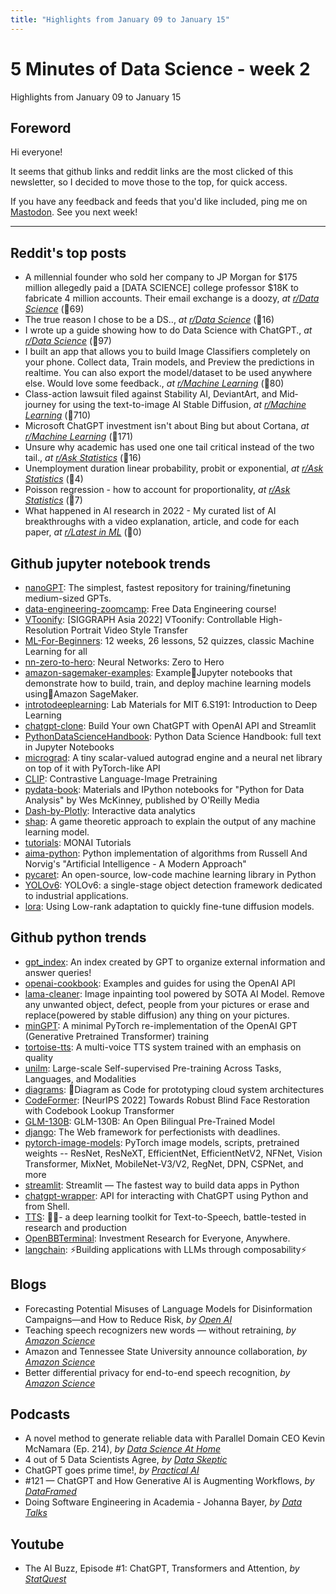 ```yaml
---
title: "Highlights from January 09 to January 15"
---
```


# 5 Minutes of Data Science - week 2
Highlights from January 09 to January 15

## **Foreword**
Hi everyone!

It seems that github links and reddit links are the most clicked of this newsletter, so I decided to move those to the top, for quick access.

If you have any feedback and feeds that you'd like included, ping me on [Mastodon](https://sigmoid.social/@pmadruga). See you next week!

---

## **Reddit's top posts**

- A millennial founder who sold her company to JP Morgan for $175 million allegedly paid a [DATA SCIENCE] college professor $18K to fabricate 4 million accounts. Their email exchange is a doozy, _at [r/Data Science](https://reddit.com/r/datascience/comments/10azzbz/a_millennial_founder_who_sold_her_company_to_jp/)_ (💬69)
- The true reason I chose to be a DS.., _at [r/Data Science](https://reddit.com/r/datascience/comments/10de0j4/the_true_reason_i_chose_to_be_a_ds/)_ (💬16)
- I wrote up a guide showing how to do Data Science with ChatGPT., _at [r/Data Science](https://reddit.com/r/datascience/comments/10a7kq4/i_wrote_up_a_guide_showing_how_to_do_data_science/)_ (💬97)
- I built an app that allows you to build Image Classifiers completely on your phone. Collect data, Train models, and Preview the predictions in realtime. You can also export the model/dataset to be used anywhere else. Would love some feedback., _at [r/Machine Learning](https://reddit.com/r/MachineLearning/comments/10ch0kw/p_i_built_an_app_that_allows_you_to_build_image/)_ (💬80)
- Class-action law­suit filed against Sta­bil­ity AI, DeviantArt, and Mid­journey for using the text-to-image AI Sta­ble Dif­fu­sion, _at [r/Machine Learning](https://reddit.com/r/MachineLearning/comments/10bkjdk/n_classaction_lawsuit_filed_against_stability_ai/)_ (💬710)
- Microsoft ChatGPT investment isn't about Bing but about Cortana, _at [r/Machine Learning](https://reddit.com/r/MachineLearning/comments/1095os9/d_microsoft_chatgpt_investment_isnt_about_bing/)_ (💬171)
- Unsure why academic has used one one tail critical instead of the two tail., _at [r/Ask Statistics](https://reddit.com/r/AskStatistics/comments/1099tft/unsure_why_academic_has_used_one_one_tail/)_ (💬16)
- Unemployment duration linear probability, probit or exponential, _at [r/Ask Statistics](https://reddit.com/r/AskStatistics/comments/10b3rho/unemployment_duration_linear_probability_probit/)_ (💬4)
- Poisson regression - how to account for proportionality, _at [r/Ask Statistics](https://reddit.com/r/AskStatistics/comments/10ar9s4/poisson_regression_how_to_account_for/)_ (💬7)
- What happened in AI research in 2022 - My curated list of AI breakthroughs with a video explanation, article, and code for each paper, _at [r/Latest in ML](https://reddit.com/r/LatestInML/comments/1035bn7/what_happened_in_ai_research_in_2022_my_curated/)_ (💬0)

## **Github jupyter notebook trends**

- [nanoGPT](https://github.com/karpathy/nanoGPT): The simplest, fastest repository for training/finetuning medium-sized GPTs.
- [data-engineering-zoomcamp](https://github.com/DataTalksClub/data-engineering-zoomcamp): Free Data Engineering course!
- [VToonify](https://github.com/williamyang1991/VToonify): [SIGGRAPH Asia 2022] VToonify: Controllable High-Resolution Portrait Video Style Transfer
- [ML-For-Beginners](https://github.com/microsoft/ML-For-Beginners): 12 weeks, 26 lessons, 52 quizzes, classic Machine Learning for all
- [nn-zero-to-hero](https://github.com/karpathy/nn-zero-to-hero): Neural Networks: Zero to Hero
- [amazon-sagemaker-examples](https://github.com/aws/amazon-sagemaker-examples): Example📓Jupyter notebooks that demonstrate how to build, train, and deploy machine learning models using🧠Amazon SageMaker.
- [introtodeeplearning](https://github.com/aamini/introtodeeplearning): Lab Materials for MIT 6.S191: Introduction to Deep Learning
- [chatgpt-clone](https://github.com/afizs/chatgpt-clone): Build Your own ChatGPT with OpenAI API and Streamlit
- [PythonDataScienceHandbook](https://github.com/jakevdp/PythonDataScienceHandbook): Python Data Science Handbook: full text in Jupyter Notebooks
- [micrograd](https://github.com/karpathy/micrograd): A tiny scalar-valued autograd engine and a neural net library on top of it with PyTorch-like API
- [CLIP](https://github.com/openai/CLIP): Contrastive Language-Image Pretraining
- [pydata-book](https://github.com/wesm/pydata-book): Materials and IPython notebooks for "Python for Data Analysis" by Wes McKinney, published by O'Reilly Media
- [Dash-by-Plotly](https://github.com/Coding-with-Adam/Dash-by-Plotly): Interactive data analytics
- [shap](https://github.com/slundberg/shap): A game theoretic approach to explain the output of any machine learning model.
- [tutorials](https://github.com/Project-MONAI/tutorials): MONAI Tutorials
- [aima-python](https://github.com/aimacode/aima-python): Python implementation of algorithms from Russell And Norvig's "Artificial Intelligence - A Modern Approach"
- [pycaret](https://github.com/pycaret/pycaret): An open-source, low-code machine learning library in Python
- [YOLOv6](https://github.com/meituan/YOLOv6): YOLOv6: a single-stage object detection framework dedicated to industrial applications.
- [lora](https://github.com/cloneofsimo/lora): Using Low-rank adaptation to quickly fine-tune diffusion models.

## **Github python trends**

- [gpt_index](https://github.com/jerryjliu/gpt_index): An index created by GPT to organize external information and answer queries!
- [openai-cookbook](https://github.com/openai/openai-cookbook): Examples and guides for using the OpenAI API
- [lama-cleaner](https://github.com/Sanster/lama-cleaner): Image inpainting tool powered by SOTA AI Model. Remove any unwanted object, defect, people from your pictures or erase and replace(powered by stable diffusion) any thing on your pictures.
- [minGPT](https://github.com/karpathy/minGPT): A minimal PyTorch re-implementation of the OpenAI GPT (Generative Pretrained Transformer) training
- [tortoise-tts](https://github.com/neonbjb/tortoise-tts): A multi-voice TTS system trained with an emphasis on quality
- [unilm](https://github.com/microsoft/unilm): Large-scale Self-supervised Pre-training Across Tasks, Languages, and Modalities
- [diagrams](https://github.com/mingrammer/diagrams): 🎨Diagram as Code for prototyping cloud system architectures
- [CodeFormer](https://github.com/sczhou/CodeFormer): [NeurIPS 2022] Towards Robust Blind Face Restoration with Codebook Lookup Transformer
- [GLM-130B](https://github.com/THUDM/GLM-130B): GLM-130B: An Open Bilingual Pre-Trained Model
- [django](https://github.com/django/django): The Web framework for perfectionists with deadlines.
- [pytorch-image-models](https://github.com/rwightman/pytorch-image-models): PyTorch image models, scripts, pretrained weights -- ResNet, ResNeXT, EfficientNet, EfficientNetV2, NFNet, Vision Transformer, MixNet, MobileNet-V3/V2, RegNet, DPN, CSPNet, and more
- [streamlit](https://github.com/streamlit/streamlit): Streamlit — The fastest way to build data apps in Python
- [chatgpt-wrapper](https://github.com/mmabrouk/chatgpt-wrapper): API for interacting with ChatGPT using Python and from Shell.
- [TTS](https://github.com/coqui-ai/TTS): 🐸💬- a deep learning toolkit for Text-to-Speech, battle-tested in research and production
- [OpenBBTerminal](https://github.com/OpenBB-finance/OpenBBTerminal): Investment Research for Everyone, Anywhere.
- [langchain](https://github.com/hwchase17/langchain): ⚡Building applications with LLMs through composability⚡


## **Blogs**

- Forecasting Potential Misuses of Language Models for Disinformation Campaigns—and How to Reduce Risk, _by [Open AI](https://openai.com/blog/forecasting-misuse/)_ 
- Teaching speech recognizers new words — without retraining, _by [Amazon Science](https://www.amazon.science/blog/teaching-speech-recognizers-new-words-without-retraining)_ 
- Amazon and Tennessee State University announce collaboration, _by [Amazon Science](https://www.amazon.science/latest-news/amazon-and-tennessee-state-university-announce-academic-collaboration)_ 
- Better differential privacy for end-to-end speech recognition, _by [Amazon Science](https://www.amazon.science/blog/better-differential-privacy-for-end-to-end-speech-recognition)_ 

## **Podcasts**

- A novel method to generate reliable data with Parallel Domain CEO Kevin McNamara (Ep. 214), _by [Data Science At Home](https://datascienceathome.podbean.com/e/a-novel-method-to-generate-reliable-data-with-parallel-domain-ceo-kevin-mcnamara-ep-214/)_ 
- 4 out of 5 Data Scientists Agree, _by [Data Skeptic](https://dataskeptic.com/blog/episodes/2023/4-out-of-5-data-scientists-agree)_ 
- ChatGPT goes prime time!, _by [Practical AI](https://changelog.com/practicalai/206)_ 
- #121 — ChatGPT and How Generative AI is Augmenting Workflows, _by [DataFramed](https://dataframed.sounder.fm)_ 
- Doing Software Engineering in Academia - Johanna Bayer, _by [Data Talks](https://anchor.fm/datatalksclub/episodes/Doing-Software-Engineering-in-Academia---Johanna-Bayer-e1snqcb)_ 


## **Youtube**

- The AI Buzz, Episode #1: ChatGPT, Transformers and Attention, _by [StatQuest](https://www.youtube.com/watch?v=k3b9Mvtt6lU)_ 

